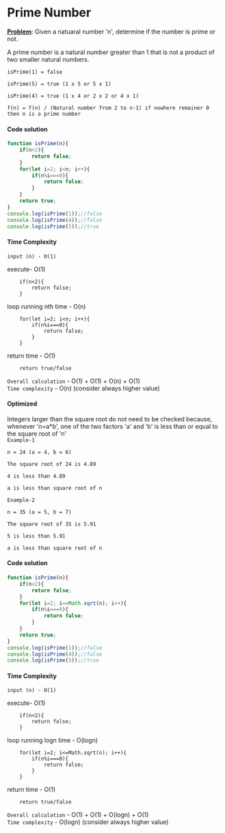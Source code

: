 # Prime Number

<ins>**Problem**</ins>: Given a natuaral number 'n', determine if the number is prime or not.

A prime number is a natural number greater than 1 that is not a product of two smaller natural numbers.


```
isPrime(1) = false
```
```
isPrime(5) = true (1 x 5 or 5 x 1)
```
```
isPrime(4) = true (1 x 4 or 2 x 2 or 4 x 1)
```
`f(n) = f(n) / (Natural number from 2 to n-1) if nowhere remainer 0 then n is a prime number`

#### Code solution
```javascript
function isPrime(n){
    if(n<2){
        return false;
    } 
    for(let i=2; i<n; i++){
        if(n%i===0){
            return false;
        }
    }
    return true;
}
console.log(isPrime(1));//false
console.log(isPrime(4));//false
console.log(isPrime(5));//true
```

#### Time Complexity

```
input (n) - O(1)
```
execute- O(1)
```
    if(n<2){
        return false;
    } 
```
loop running nth time - O(n)
```
    for(let i=2; i<n; i++){
        if(n%i===0){
            return false;
        }
    }
```
return time - O(1)
```
    return true/false
```
`Overall calculation` - O(1) + O(1) + O(n) + O(1)<br>
`Time complexity` - O(n) (consider always higher value)

#### Optimized
Integers larger than the square root do not need to be checked because, whenever 'n=a*b', one of the two factors 'a' and 'b' is less than or equal to the square root of 'n'<br>
`Example-1`
```
n = 24 (a = 4, b = 6)
```
```
The square root of 24 is 4.89
```
```
4 is less than 4.89
```
```
a is less than square root of n
```
`Example-2`
```
n = 35 (a = 5, b = 7)
```
```
The square root of 35 is 5.91
```
```
5 is less than 5.91
```
```
a is less than square root of n
```

#### Code solution
```javascript
function isPrime(n){
    if(n<2){
        return false;
    } 
    for(let i=2; i<=Math.sqrt(n); i++){
        if(n%i===0){
            return false;
        }
    }
    return true;
}
console.log(isPrime(1));//false
console.log(isPrime(4));//false
console.log(isPrime(5));//true
```

#### Time Complexity

```
input (n) - O(1)
```
execute- O(1)
```
    if(n<2){
        return false;
    } 
```
loop running logn time - O(logn)
```
    for(let i=2; i<=Math.sqrt(n); i++){
        if(n%i===0){
            return false;
        }
    }
```
return time - O(1)
```
    return true/false
```
`Overall calculation` - O(1) + O(1) + O(logn) + O(1)<br>
`Time complexity` - O(logn) (consider always higher value)